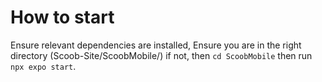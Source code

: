 # How to start

Ensure relevant dependencies are installed,
Ensure you are in the right directory (Scoob-Site/ScoobMobile/) if not, then `cd ScoobMobile` then run `npx expo start`.
